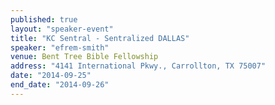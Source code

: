 ```yaml
---
published: true
layout: "speaker-event"
title: "KC Sentral - Sentralized DALLAS"
speaker: "efrem-smith"
venue: Bent Tree Bible Fellowship
address: "4141 International Pkwy., Carrollton, TX 75007"
date: "2014-09-25"
end_date: "2014-09-26"
---
```



